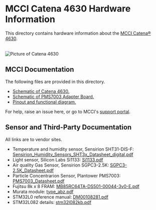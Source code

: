 
# MCCI Catena 4630 Hardware Information

This directory contains hardware information about the [MCCI Catena&reg; 4630](https://mcci.io/catena4610).

|            |             |
-------------|-------------

![Picture of Catena 4630](/assets/Catena-4630-With-PMS7003.jpg)

## MCCI Documentation

The following files are provided in this directory.

- [Schematic of Catena 4630.](./234001168c_(Catena-4630-Schematic))
- [Schematic of PMS7003 Adapter Board.](./234001181a_(Model-4635-PMS7003-Adapter-Board-Schematic))
- [Pinout and functional diagram.](./234001191a_(Catena-4630-PinMapping))

For help, raise an issue here, or go to MCCI's [support portal](https://portal.mcci.com).

## Sensor and Third-Party Documentation

All links are to vendor sites.

- Temperature and humidity sensor, Sensirion SHT31-DIS-F: [Sensirion_Humidity_Sensors_SHT3x_Datasheet_digital.pdf](https://www.sensirion.com/fileadmin/user_upload/customers/sensirion/Dokumente/0_Datasheets/Humidity/Sensirion_Humidity_Sensors_SHT3x_Datasheet_digital.pdf)
- Light sensor, Silicon Labs Si1133: [Si1133.pdf](https://www.silabs.com/documents/public/data-sheets/Si1133.pdf)
- Air quality Gas Sensor, Sensirion SGPC3-2.5K: [SGPC3-2.5K_Datasheet.pdf](https://media.digikey.com/pdf/Data%20Sheets/Sensirion%20PDFs/SGPC3%20Datasheet.pdf)
- Particle Concentrarion Sensor, Plantower PMS7003: [PMS7003_Datasheet.pdf](https://aqicn.org/air/view/sensor/spec/pms7003.pdf)
- Fujitsu 8k x 8 FRAM: [MB85RC64TA-DS501-00044-3v0-E.pdf](https://www.fujitsu.com/global/documents/products/devices/semiconductor/fram/lineup/MB85RC64TA-DS501-00044-3v0-E.pdf)
- Murata module: [type_abz.pdf](https://wireless.murata.com/pub/RFM/data/type_abz.pdf)
- STM32L0 reference manual: [DM00108281.pdf](https://www.st.com/resource/en/reference_manual/DM00108281.pdf)
- STM32L082 details: [stm32l082kb.pdf](https://www.st.com/resource/en/datasheet/stm32l082kb.pdf)
